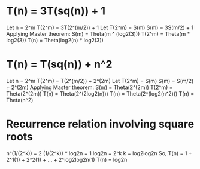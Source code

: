 # T(n) = 3T(sq(n)) + 1
Let n = 2^m
T(2^m) = 3T(2^(m/2)) + 1
Let T(2^m) = S(m)
S(m) = 3S(m/2) + 1
Applying Master theorem:
S(m) = Theta(m ^ (log2(3)))
T(2^m) = Theta(m * log2(3))
T(n) = Theta(log2(n) * log2(3))

# T(n) = T(sq(n)) + n^2
Let n = 2^m
T(2^m) = T(2^(m/2)) + 2^(2m)
Let T(2^m) = S(m)
S(m) = S(m/2) + 2^(2m)
Applying Master theorem:
S(m) = Theta(2^(2m))
T(2^m) = Theta(2^(2m))
T(n) = Theta(2^(2log2(n)))
T(n) = Theta(2^(log2(n^2)))
T(n) = Theta(n^2)

# Recurrence relation involving square roots
n^(1/(2^k)) = 2
(1/(2^k)) * log2n = 1
log2n = 2^k
k = log2log2n
So,
T(n) = 1 + 2^1(1) + 2^2(1) + ... + 2^log2log2n(1)
T(n) = log2n
